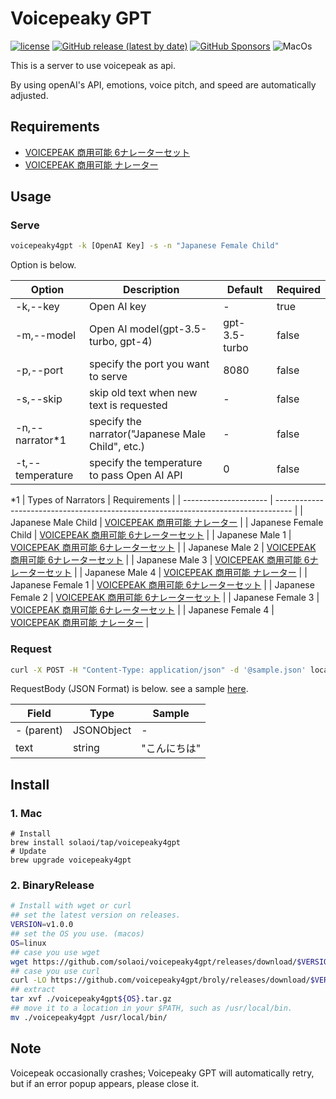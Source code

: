 # Voicepeaky GPT

[![license](https://img.shields.io/github/license/solaoi/voicepeaky4gpt)](https://github.com/solaoi/voicepeaky4gpt/blob/main/LICENSE)
[![GitHub release (latest by date)](https://img.shields.io/github/v/release/solaoi/voicepeaky4gpt)](https://github.com/solaoi/voicepeaky4gpt/releases)
[![GitHub Sponsors](https://img.shields.io/github/sponsors/solaoi?color=db61a2)](https://github.com/sponsors/solaoi)
![MacOs](https://shields.io/badge/MacOS--9cf?logo=Apple&style=social)

This is a server to use voicepeak as api.

By using openAI's API, emotions, voice pitch, and speed are automatically adjusted.

## Requirements

- [VOICEPEAK 商用可能 6ナレーターセット](https://www.ah-soft.com/voice/6nare/index.html)
- [VOICEPEAK 商用可能 ナレーター](https://www.ah-soft.com/voice/narrator/index.html)

## Usage

### Serve

```sh
voicepeaky4gpt -k [OpenAI Key] -s -n "Japanese Female Child"
```

Option is below.

| Option           | Description                                       | Default       | Required |
| ---------------- | ------------------------------------------------- | ------------- | -------- |
| -k,--key         | Open AI key                                       | -             | true     |
| -m,--model       | Open AI model(gpt-3.5-turbo, gpt-4)               | gpt-3.5-turbo | false    |
| -p,--port        | specify the port you want to serve                | 8080          | false    |
| -s,--skip        | skip old text when new text is requested          | -             | false    |
| -n,--narrator*1  | specify the narrator("Japanese Male Child", etc.) | -             | false    |
| -t,--temperature | specify the temperature to pass Open AI API       | 0             | false    |

*1
| Types of Narrators    | Requirements                                                                       |
| --------------------- | ---------------------------------------------------------------------------------- |
| Japanese Male Child   | [VOICEPEAK 商用可能 ナレーター](https://www.ah-soft.com/voice/narrator/index.html)    |
| Japanese Female Child | [VOICEPEAK 商用可能 6ナレーターセット](https://www.ah-soft.com/voice/6nare/index.html) |
| Japanese Male 1       | [VOICEPEAK 商用可能 6ナレーターセット](https://www.ah-soft.com/voice/6nare/index.html) |
| Japanese Male 2       | [VOICEPEAK 商用可能 6ナレーターセット](https://www.ah-soft.com/voice/6nare/index.html) |
| Japanese Male 3       | [VOICEPEAK 商用可能 6ナレーターセット](https://www.ah-soft.com/voice/6nare/index.html) |
| Japanese Male 4       | [VOICEPEAK 商用可能 ナレーター](https://www.ah-soft.com/voice/narrator/index.html)    |
| Japanese Female 1     | [VOICEPEAK 商用可能 6ナレーターセット](https://www.ah-soft.com/voice/6nare/index.html) |
| Japanese Female 2     | [VOICEPEAK 商用可能 6ナレーターセット](https://www.ah-soft.com/voice/6nare/index.html) |
| Japanese Female 3     | [VOICEPEAK 商用可能 6ナレーターセット](https://www.ah-soft.com/voice/6nare/index.html) |
| Japanese Female 4     | [VOICEPEAK 商用可能 ナレーター](https://www.ah-soft.com/voice/narrator/index.html)    |

### Request

```sh
curl -X POST -H "Content-Type: application/json" -d '@sample.json' localhost:9999
```

RequestBody (JSON Format) is below.
see a sample [here](https://raw.githubusercontent.com/solaoi/voicepeaky4gpt/main/sample.json).

| Field         | Type                    | Sample                |
| ------------- | ----------------------- | --------------------- |
| - (parent)    | JSONObject              | -                     |
| text          | string                  | "こんにちは"            |

## Install

### 1. Mac

```
# Install
brew install solaoi/tap/voicepeaky4gpt
# Update
brew upgrade voicepeaky4gpt
```

### 2. BinaryRelease

```sh
# Install with wget or curl
## set the latest version on releases.
VERSION=v1.0.0
## set the OS you use. (macos)
OS=linux
## case you use wget
wget https://github.com/solaoi/voicepeaky4gpt/releases/download/$VERSION/voicepeaky4gpt${OS}.tar.gz
## case you use curl
curl -LO https://github.com/voicepeaky4gpt/broly/releases/download/$VERSION/voicepeaky4gpt${OS}.tar.gz
## extract
tar xvf ./voicepeaky4gpt${OS}.tar.gz
## move it to a location in your $PATH, such as /usr/local/bin.
mv ./voicepeaky4gpt /usr/local/bin/
```

## Note

Voicepeak occasionally crashes; Voicepeaky GPT will automatically retry, but if an error popup appears, please close it.
